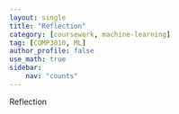 ```yaml
---
layout: single
title: "Reflection"
category: [coursework, machine-learning]
tag: [COMP3010, ML]
author_profile: false
use_math: true
sidebar:
    nav: "counts"
---
```


Reflection
